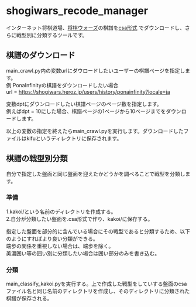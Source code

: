 # shogiwars_recode_manager
インターネット将棋道場、[将棋ウォーズ](https://shogiwars.heroz.jp/)の棋譜を[csa形式](http://www2.computer-shogi.org/protocol/record_v22.html)
でダウンロードし、さらに戦型別に分類するツールです。

## 棋譜のダウンロード
main_crawl.py内の変数urlにダウロードしたいユーザーの棋譜ページを指定します。  
例:PonaInfinityの棋譜をダウンロードしたい場合  
url = https://shogiwars.heroz.jp/users/history/ponainfinity?locale=ja  

変数dptにダウンロードしたい棋譜ページのページ数を指定します。  
例えばdpt = 10にした場合、棋譜ページの1ページから10ページまでをダウンロードします。  
  
以上の変数の指定を終えたらmain_crawl.pyを実行します。ダウンロードしたファイルはkifuというディレクトリに保存されます。  
  
## 棋譜の戦型別分類
自分で指定した盤面と同じ盤面を迎えたかどうかを調べることで戦型を分類します。
### 準備
1.kakoi/という名前のディレクトリを作成する。  
2.自分が分類したい盤面を.csa形式で作り、kakoi/に保存する。　　

指定した盤面を部分的に含んでいる場合にその戦型であると分類するため、以下のようにすればより良い分類ができる。  
端歩の関係を重視しない場合は、端歩を除く。  
美濃囲い等の囲い別に分類したい場合は囲い部分のみを書き込む。  
### 分類
main_classify_kakoi.pyを実行する。上で作成した戦型をしていする盤面のcsaファイル名と同じ名前のディレクトリを作成し、そのディレクトリに分類された棋譜が保存される。
